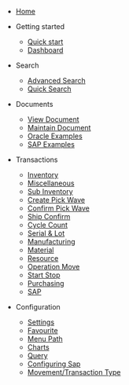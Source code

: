 - [Home](/)

- Getting started

  - [Quick start](/quickstart/)
  - [Dashboard](/dashboard/)
  
- Search
  - [Advanced Search](/search/)
  - [Quick Search](/search/?id=quick-search)

- Documents
  - [View Document](/document/?id=view-document)
  - [Maintain Document](/document/?id=maintain-document)
  - [Oracle Examples](/document/examples/oracle/)
  - [SAP Examples](/document/examples/sap/)

- Transactions
  - [Inventory](/transaction/?id=inventory-transactions)
   - [Miscellaneous](/transaction/?id=miscellaneous-issue-receipt)
   - [Sub Inventory](/transaction/?id=subinventory-transfers)
   - [Create Pick Wave](/transaction/?id=create-pick-wave)
   - [Confirm Pick Wave](/transaction/?id=confirm-pick-wave-pick-transaction)
   - [Ship Confirm](/transaction/?id=ship-confirm)
   - [Cycle Count](/transaction/?id=miscellaneous-issue-receipt)
   - [Serial & Lot](/transaction/?id=seriallot-number)
  - [Manufacturing](/transaction/?id=manufacturing-transactions)
   - [Material](/transaction/?id=material-transaction)
   - [Resource](/transaction/?id=resource-transaction)  
   - [Operation Move](/transaction/?id=operation-move)
   - [Start Stop](/transaction/?id=operation-start-stop)
  - [Purchasing](/transaction/po/)
  - [SAP](/transaction/sap/)


- Configuration
  - [Settings](/configuration/?id=settings) 
  - [Favourite](/configuration/?id=favourite)
  - [Menu Path](/configuration/?id=menu-path)
  - [Charts](/configuration/?id=charts)
  - [Query](/configuration/?id=query)
  - [Configuring Sap](/configuration/sap/?id=configuring-sap)
  - [Movement/Transaction Type](/configuration/sap/new_movement_type/)
